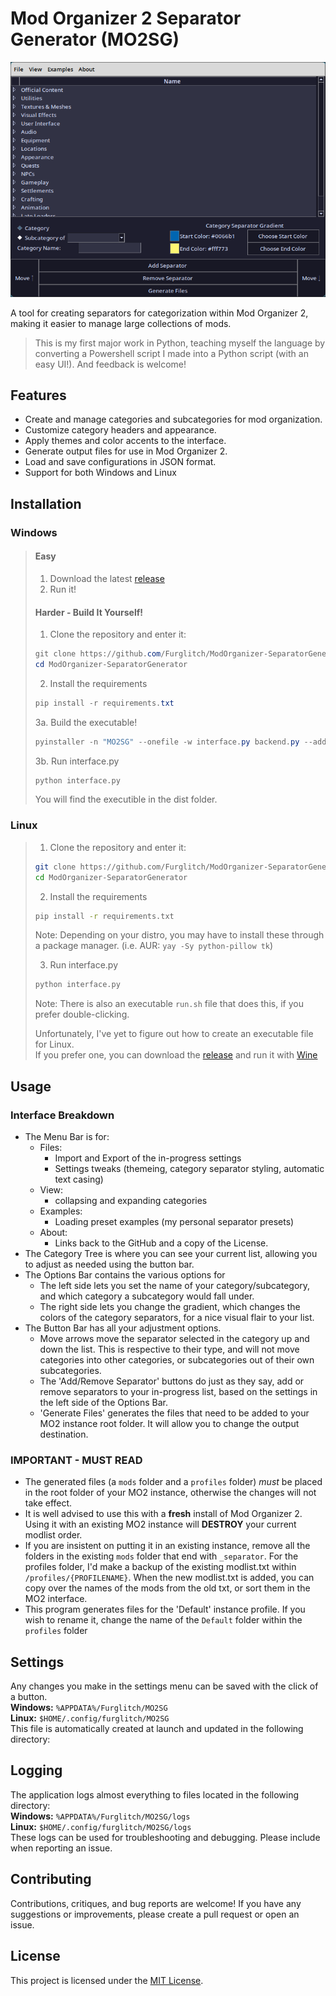 # Mod Organizer 2 Separator Generator (MO2SG)
<p align="center"><img src="preview.png"></img></p>

A tool for creating separators for categorization within Mod Organizer 2, making it easier to manage large collections of mods.

> This is my first major work in Python, teaching myself the language by converting a Powershell script I made into a Python script (with an easy UI!). And feedback is welcome!

## Features
- Create and manage categories and subcategories for mod organization.
- Customize category headers and appearance.
- Apply themes and color accents to the interface.
- Generate output files for use in Mod Organizer 2.
- Load and save configurations in JSON format.
- Support for both Windows and Linux

## Installation
### Windows

>#### Easy
> 1. Download the latest [release](https://github.com/Furglitch/ModOrganizer-SeparatorGenerator/releases) 
> 2. Run it!
>
>#### Harder - Build It Yourself!
> 1. Clone the repository and enter it:
> ```powershell
> git clone https://github.com/Furglitch/ModOrganizer-SeparatorGenerator.git
> cd ModOrganizer-SeparatorGenerator
> ```
> 2. Install the requirements
> ```powershell
> pip install -r requirements.txt
> ```
> 3a. Build the executable!
> ```powershell
> pyinstaller -n "MO2SG" --onefile -w interface.py backend.py --add-data "resources;resources" -i "resources/icon.ico"
> ```
> 3b. Run interface.py
> ```bash
> python interface.py
> ```
> You will find the executible in the dist folder.

### Linux

>
> 1. Clone the repository and enter it:
> ```bash
> git clone https://github.com/Furglitch/ModOrganizer-SeparatorGenerator.git
> cd ModOrganizer-SeparatorGenerator
> ```
> 2. Install the requirements
> ```bash
> pip install -r requirements.txt
> ```
> Note: Depending on your distro, you may have to install these through a package manager. (i.e. AUR: `yay -Sy python-pillow tk`)
> 
> 3. Run interface.py
> ```bash
> python interface.py
> ```
> Note: There is also an executable `run.sh` file that does this, if you prefer double-clicking.
>
> Unfortunately, I've yet to figure out how to create an executable file for Linux.<br>
> If you prefer one, you can download the [release](https://github.com/Furglitch/ModOrganizer-SeparatorGenerator/releases) and run it with [Wine](https://www.winehq.org/)

## Usage

### Interface Breakdown
- The Menu Bar is for:
  - Files:
    - Import and Export of the in-progress settings
    - Settings tweaks (themeing, category separator styling, automatic text casing)
  - View:
    - collapsing and expanding categories
  - Examples:
    - Loading preset examples (my personal separator presets)
  - About:
    - Links back to the GitHub and a copy of the License.
- The Category Tree is where you can see your current list, allowing you to adjust as needed using the button bar.
- The Options Bar contains the various options for 
  - The left side lets you set the name of your category/subcategory, and which category a subcategory would fall under.
  - The right side lets you change the gradient, which changes the colors of the category separators, for a nice visual flair to your list.
- The Button Bar has all your adjustment options.
  - Move arrows move the separator selected in the category up and down the list. This is respective to their type, and will not move categories into other categories, or subcategories out of their own subcategories.
  - The 'Add/Remove Separator' buttons do just as they say, add or remove separators to your in-progress list, based on the settings in the left side of the Options Bar.
  - 'Generate Files' generates the files that need to be added to your MO2 instance root folder. It will allow you to change the output destination.

### IMPORTANT - MUST READ
- The generated files (a `mods` folder and a `profiles` folder) *must* be placed in the root folder of your MO2 instance, otherwise the changes will not take effect.
- It is well advised to use this with a **fresh** install of Mod Organizer 2. Using it with an existing MO2 instance will **DESTROY** your current modlist order.
- If you are insistent on putting it in an existing instance, remove all the folders in the existing `mods` folder that end with `_separator`. For the profiles folder, I'd make a backup of the existing modlist.txt within `/profiles/{PROFILENAME}`. When the new modlist.txt is added, you can copy over the names of the mods from the old txt, or sort them in the MO2 interface.
- This program generates files for the 'Default' instance profile. If you wish to rename it, change the name of the `Default` folder within the `profiles` folder


## Settings
Any changes you make in the settings menu can be saved with the click of a button.</br>
**Windows:** `%APPDATA%/Furglitch/MO2SG`</br>
**Linux:** `$HOME/.config/furglitch/MO2SG`</br>
This file is automatically created at launch and updated in the following directory:</br>

## Logging
The application logs almost everything to files located in the following directory:</br>
**Windows:** `%APPDATA%/Furglitch/MO2SG/logs`</br>
**Linux:** `$HOME/.config/furglitch/MO2SG/logs`</br>
These logs can be used for troubleshooting and debugging. Please include when reporting an issue.</br>

## Contributing
Contributions, critiques, and bug reports are welcome! If you have any suggestions or improvements, please create a pull request or open an issue.

## License
This project is licensed under the [MIT License](https://opensource.org/licenses/MIT).
